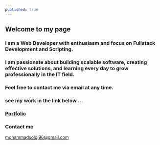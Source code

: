 ```yaml
---
published: true
---
```

## Welcome to my page

### I am a Web Developer with enthusiasm and focus on Fullstack  Development and Scripting.

### I am passionate about building scalable software, creating effective solutions, and learning every day to grow professionally in the IT field.

### Feel free to contact me via email at any time.

### see my work in the link below ...

### <a href="{{ site.baseurl }}/Portfolio">Portfolio</a>

### Contact me

[mohammadsolgi96@gmail.com](mailto:mohammadsolgi96@gmail.com)
